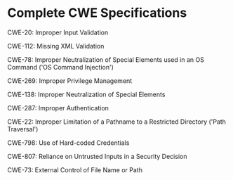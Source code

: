 

# Complete CWE Specifications

CWE-20: Improper Input Validation

CWE-112: Missing XML Validation

CWE-78: Improper Neutralization of Special Elements used in an OS Command ('OS Command Injection')

CWE-269: Improper Privilege Management

CWE-138: Improper Neutralization of Special Elements

CWE-287: Improper Authentication

CWE-22: Improper Limitation of a Pathname to a Restricted Directory ('Path Traversal')

CWE-798: Use of Hard-coded Credentials

CWE-807: Reliance on Untrusted Inputs in a Security Decision

CWE-73: External Control of File Name or Path